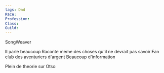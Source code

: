 ```yaml
---
tags: Dnd
Race:
Profession:
Class:
Guild:
---
```

SongWeaver

Il parle beaucoup
Raconte meme des choses qu'il ne devrait pas savoir
Fan club des aventuriers d'argent
Beaucoup d'information

Plein de theorie sur Otso

